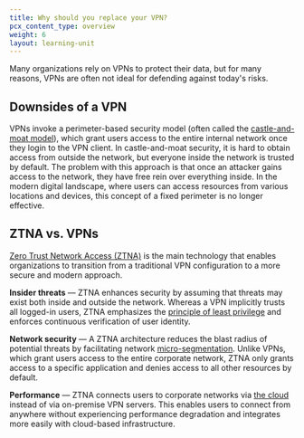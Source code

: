 ```yaml
---
title: Why should you replace your VPN?
pcx_content_type: overview
weight: 6
layout: learning-unit
---
```


Many organizations rely on VPNs to protect their data, but for many reasons, VPNs are often not ideal for defending against today's risks.

## Downsides of a VPN

VPNs invoke a perimeter-based security model (often called the [castle-and-moat model](https://www.cloudflare.com/learning/access-management/castle-and-moat-network-security/)), which grant users access to the entire internal network once they login to the VPN client. In castle-and-moat security, it is hard to obtain access from outside the network, but everyone inside the network is trusted by default. The problem with this approach is that once an attacker gains access to the network, they have free rein over everything inside. In the modern digital landscape, where users can access resources from various locations and devices, this concept of a fixed perimeter is no longer effective.

## ZTNA vs. VPNs

[Zero Trust Network Access (ZTNA)](https://www.cloudflare.com/learning/access-management/what-is-ztna/) is the main technology that enables organizations to transition from a traditional VPN configuration to a more secure and modern approach.

**Insider threats** — ZTNA enhances security by assuming that threats may exist both inside and outside the network. Whereas a VPN implicitly trusts all logged-in users, ZTNA emphasizes the [principle of least privilege](https://www.cloudflare.com/learning/access-management/principle-of-least-privilege/) and enforces continuous verification of user identity.

**Network security** — A ZTNA architecture reduces the blast radius of potential threats by facilitating network [micro-segmentation](https://www.cloudflare.com/learning/access-management/what-is-microsegmentation/). Unlike VPNs, which grant users access to the entire corporate network, ZTNA only grants access to a specific application and denies access to all other resources by default.

**Performance** — ZTNA connects users to corporate networks via [the cloud](https://www.cloudflare.com/learning/cloud/what-is-the-cloud/) instead of via on-premise VPN servers. This enables users to connect from anywhere without experiencing performance degradation and integrates more easily with cloud-based infrastructure.
